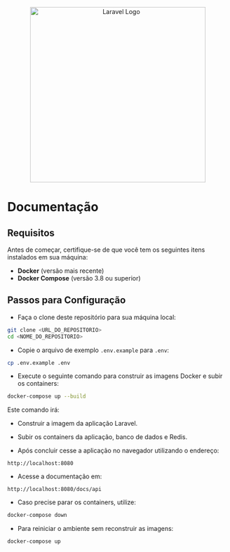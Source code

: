 <p align="center"><a href="https://laravel.com" target="_blank"><img src="https://raw.githubusercontent.com/laravel/art/master/logo-lockup/5%20SVG/2%20CMYK/1%20Full%20Color/laravel-logolockup-cmyk-red.svg" width="400" alt="Laravel Logo"></a></p>

  # Documentação

## Requisitos
Antes de começar, certifique-se de que você tem os seguintes itens instalados em sua máquina:

- **Docker** (versão mais recente)
- **Docker Compose** (versão 3.8 ou superior)

## Passos para Configuração

- Faça o clone deste repositório para sua máquina local:

```bash
git clone <URL_DO_REPOSITORIO>
cd <NOME_DO_REPOSITORIO>
```

- Copie o arquivo de exemplo `.env.example` para `.env`:

```bash
cp .env.example .env
```

- Execute o seguinte comando para construir as imagens Docker e subir os containers:

```bash
docker-compose up --build
```

Este comando irá:
- Construir a imagem da aplicação Laravel.
- Subir os containers da aplicação, banco de dados e Redis.

- Após concluir cesse a aplicação no navegador utilizando o endereço:

```
http://localhost:8080
```

- Acesse a documentação em:

```
http://localhost:8080/docs/api
```

- Caso precise parar os containers, utilize:

```bash
docker-compose down
```

- Para reiniciar o ambiente sem reconstruir as imagens:

```bash
docker-compose up
```

